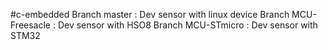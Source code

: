 #c-embedded
Branch master : Dev sensor with linux device 
Branch MCU-Freesacle : Dev sensor with HSO8 
Branch MCU-STmicro : Dev sensor with STM32
